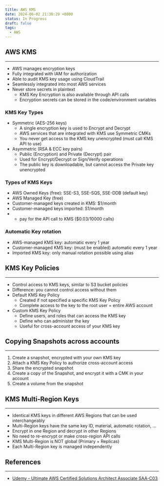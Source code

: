 ```yaml
---
title: AWS KMS
date: 2024-06-02 21:30:29 +0800
status: In Progress
draft: false
tags:
  - AWS
---
```

## AWS KMS
---
- AWS manages encryption keys
- Fully integrated with IAM for authorization
- Able to audit KMS key usage using CloudTrail
- Seamlessly integrated into most AWS services
- Never store secrets in plaintext
	- KMS Key Encryption is also available through API calls
	- Encryption secrets can be stored in the code/environment variables

### KMS Key Types
- Symmetric (AES-256 keys)
	- A single encryption key is used to Encrypt and Decrypt
	- AWS services that are integrated with KMS use Symmetric CMKs
	- You never get access to the KMS key unencrypted (must call KMS API to use)
- Asymmetric (RSA & ECC key pairs)
	- Public (Encryption) and Private (Decrypt) pair
	- Used for Encrypt/Decrypt or Sign/Verify operations
	- The public key is downloadable, but cannot access the Private key unencrypted
### Types of KMS Keys
- AWS Owned Keys (free): SSE-S3, SSE-SQS, SSE-DDB (default key)
- AWS Managed Key (free)
- Customer-managed keys created in KMS: $1/month
- Customer-managed keys imported: S1/month
- + pay for the API call to KMS ($0.03/10000 calls)

### Automatic Key rotation
- AWS-managed KMS key: automatic every 1 year
- Customer-managed KMS key: (must be enabled) automatic every 1 year
- Imported KMS key: only manual rotation possible using alias

## KMS Key Policies
---
- Control access to KMS keys, similar to S3 bucket policies
- Difference: you cannot control access without them
- Default KMS Key Policy
	- Created if not specified a specific KMS Key Policy
	- Complete access to the key to the root user = entire AWS account
- Custom KMS Key Policy
	- Define users, and roles that can access the KMS key
	- Define who can administer the key
	- Useful for cross-account access of your KMS key

## Copying Snapshots across accounts
---
1. Create a snapshot, encrypted with your own KMS key
2. Attach a KMS Key Policy to authorize cross-account access
3. Share the encrypted snapshot
4. Create a copy of the Snapshot, and encrypt it with a CMK in your account
5. Create a volume from the snapshot

## KMS Multi-Region Keys
---
- Identical KMS keys in different AWS Regions that can be used interchangeably
- Multi-Region keys have the same key ID, material, automatic rotation, ...
- Encrypt in one Region and decrypt in other Regions
- No need to re-encrypt or make cross-region API calls
- KMS Multi-Region is NOT global (Primary + Replicas)
- Each Multi-Region key is managed independently

## References
---
- [Udemy - Ultimate AWS Certified Solutions Architect Associate SAA-C03](https://www.udemy.com/course/aws-certified-solutions-architect-associate-saa-c03)
